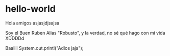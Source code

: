 # hello-world
Hola amigos asjasjdjsajsa

Soy el Buen Ruben Alias "Robusto", y la verdad, no sé qué hago con mi vida XDDDDd

Baaiiii
System.out.printl("Adios jaja");
